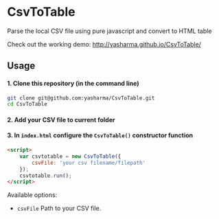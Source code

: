 # CsvToTable
Parse the local CSV file using pure javascript and convert to HTML table

Check out the working demo: http://yasharma.github.io/CsvToTable/

## Usage

#### 1. Clone this repository (in the command line)

```bash
git clone git@github.com:yasharma/CsvToTable.git
cd CsvToTable
```

#### 2. Add your CSV file to current folder

#### 3. In `index.html` configure the `CsvToTable()` constructor function

```html
<script>
	var csvtotable = new CsvToTable({
		csvFile: 'your csv filename/filepath' 
	});
	csvtotable.run();
</script>
```

Available options:
* `csvFile` Path to your CSV file.
